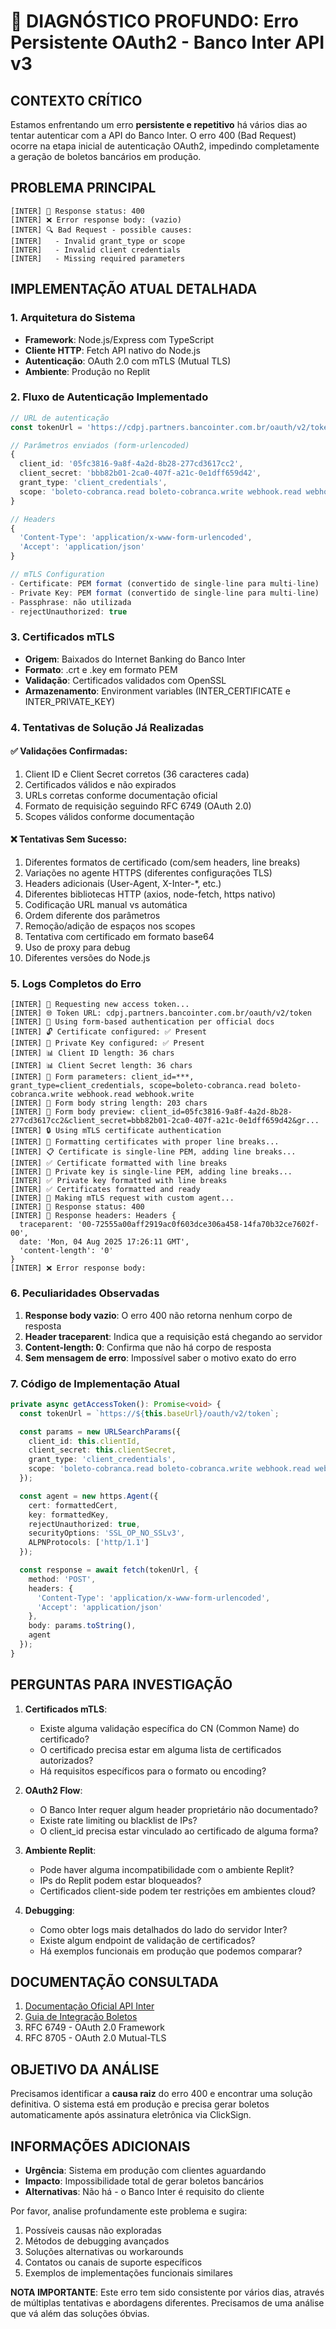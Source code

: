 # 🔴 DIAGNÓSTICO PROFUNDO: Erro Persistente OAuth2 - Banco Inter API v3

## CONTEXTO CRÍTICO

Estamos enfrentando um erro **persistente e repetitivo** há vários dias ao tentar autenticar com a API do Banco Inter. O erro 400 (Bad Request) ocorre na etapa inicial de autenticação OAuth2, impedindo completamente a geração de boletos bancários em produção.

## PROBLEMA PRINCIPAL

```
[INTER] 📡 Response status: 400
[INTER] ❌ Error response body: (vazio)
[INTER] 🔍 Bad Request - possible causes:
[INTER]   - Invalid grant_type or scope
[INTER]   - Invalid client credentials
[INTER]   - Missing required parameters
```

## IMPLEMENTAÇÃO ATUAL DETALHADA

### 1. Arquitetura do Sistema

- **Framework**: Node.js/Express com TypeScript
- **Cliente HTTP**: Fetch API nativo do Node.js
- **Autenticação**: OAuth 2.0 com mTLS (Mutual TLS)
- **Ambiente**: Produção no Replit

### 2. Fluxo de Autenticação Implementado

```typescript
// URL de autenticação
const tokenUrl = 'https://cdpj.partners.bancointer.com.br/oauth/v2/token';

// Parâmetros enviados (form-urlencoded)
{
  client_id: '05fc3816-9a8f-4a2d-8b28-277cd3617cc2',
  client_secret: 'bbb82b01-2ca0-407f-a21c-0e1dff659d42',
  grant_type: 'client_credentials',
  scope: 'boleto-cobranca.read boleto-cobranca.write webhook.read webhook.write'
}

// Headers
{
  'Content-Type': 'application/x-www-form-urlencoded',
  'Accept': 'application/json'
}

// mTLS Configuration
- Certificate: PEM format (convertido de single-line para multi-line)
- Private Key: PEM format (convertido de single-line para multi-line)
- Passphrase: não utilizada
- rejectUnauthorized: true
```

### 3. Certificados mTLS

- **Origem**: Baixados do Internet Banking do Banco Inter
- **Formato**: .crt e .key em formato PEM
- **Validação**: Certificados validados com OpenSSL
- **Armazenamento**: Environment variables (INTER_CERTIFICATE e INTER_PRIVATE_KEY)

### 4. Tentativas de Solução Já Realizadas

#### ✅ Validações Confirmadas:

1. Client ID e Client Secret corretos (36 caracteres cada)
2. Certificados válidos e não expirados
3. URLs corretas conforme documentação oficial
4. Formato de requisição seguindo RFC 6749 (OAuth 2.0)
5. Scopes válidos conforme documentação

#### ❌ Tentativas Sem Sucesso:

1. Diferentes formatos de certificado (com/sem headers, line breaks)
2. Variações no agente HTTPS (diferentes configurações TLS)
3. Headers adicionais (User-Agent, X-Inter-\*, etc.)
4. Diferentes bibliotecas HTTP (axios, node-fetch, https nativo)
5. Codificação URL manual vs automática
6. Ordem diferente dos parâmetros
7. Remoção/adição de espaços nos scopes
8. Tentativa com certificado em formato base64
9. Uso de proxy para debug
10. Diferentes versões do Node.js

### 5. Logs Completos do Erro

```
[INTER] 🔑 Requesting new access token...
[INTER] 🌐 Token URL: cdpj.partners.bancointer.com.br/oauth/v2/token
[INTER] 📄 Using form-based authentication per official docs
[INTER] 🔓 Certificate configured: ✅ Present
[INTER] 🔑 Private Key configured: ✅ Present
[INTER] 📊 Client ID length: 36 chars
[INTER] 📊 Client Secret length: 36 chars
[INTER] 📝 Form parameters: client_id=***, grant_type=client_credentials, scope=boleto-cobranca.read boleto-cobranca.write webhook.read webhook.write
[INTER] 📝 Form body string length: 203 chars
[INTER] 📝 Form body preview: client_id=05fc3816-9a8f-4a2d-8b28-277cd3617cc2&client_secret=bbb82b01-2ca0-407f-a21c-0e1dff659d42&gr...
[INTER] 🔒 Using mTLS certificate authentication
[INTER] 🔄 Formatting certificates with proper line breaks...
[INTER] 📋 Certificate is single-line PEM, adding line breaks...
[INTER] ✅ Certificate formatted with line breaks
[INTER] 🔑 Private key is single-line PEM, adding line breaks...
[INTER] ✅ Private key formatted with line breaks
[INTER] ✅ Certificates formatted and ready
[INTER] 🚀 Making mTLS request with custom agent...
[INTER] 📡 Response status: 400
[INTER] 📡 Response headers: Headers {
  traceparent: '00-72555a00aff2919ac0f603dce306a458-14fa70b32ce7602f-00',
  date: 'Mon, 04 Aug 2025 17:26:11 GMT',
  'content-length': '0'
}
[INTER] ❌ Error response body:
```

### 6. Peculiaridades Observadas

1. **Response body vazio**: O erro 400 não retorna nenhum corpo de resposta
2. **Header traceparent**: Indica que a requisição está chegando ao servidor
3. **Content-length: 0**: Confirma que não há corpo de resposta
4. **Sem mensagem de erro**: Impossível saber o motivo exato do erro

### 7. Código de Implementação Atual

```typescript
private async getAccessToken(): Promise<void> {
  const tokenUrl = `https://${this.baseUrl}/oauth/v2/token`;

  const params = new URLSearchParams({
    client_id: this.clientId,
    client_secret: this.clientSecret,
    grant_type: 'client_credentials',
    scope: 'boleto-cobranca.read boleto-cobranca.write webhook.read webhook.write'
  });

  const agent = new https.Agent({
    cert: formattedCert,
    key: formattedKey,
    rejectUnauthorized: true,
    securityOptions: 'SSL_OP_NO_SSLv3',
    ALPNProtocols: ['http/1.1']
  });

  const response = await fetch(tokenUrl, {
    method: 'POST',
    headers: {
      'Content-Type': 'application/x-www-form-urlencoded',
      'Accept': 'application/json'
    },
    body: params.toString(),
    agent
  });
}
```

## PERGUNTAS PARA INVESTIGAÇÃO

1. **Certificados mTLS**:
   - Existe alguma validação específica do CN (Common Name) do certificado?
   - O certificado precisa estar em alguma lista de certificados autorizados?
   - Há requisitos específicos para o formato ou encoding?

2. **OAuth2 Flow**:
   - O Banco Inter requer algum header proprietário não documentado?
   - Existe rate limiting ou blacklist de IPs?
   - O client_id precisa estar vinculado ao certificado de alguma forma?

3. **Ambiente Replit**:
   - Pode haver alguma incompatibilidade com o ambiente Replit?
   - IPs do Replit podem estar bloqueados?
   - Certificados client-side podem ter restrições em ambientes cloud?

4. **Debugging**:
   - Como obter logs mais detalhados do lado do servidor Inter?
   - Existe algum endpoint de validação de certificados?
   - Há exemplos funcionais em produção que podemos comparar?

## DOCUMENTAÇÃO CONSULTADA

1. [Documentação Oficial API Inter](https://developers.inter.co/references/autenticacao)
2. [Guia de Integração Boletos](https://developers.inter.co/references/cobrancas)
3. RFC 6749 - OAuth 2.0 Framework
4. RFC 8705 - OAuth 2.0 Mutual-TLS

## OBJETIVO DA ANÁLISE

Precisamos identificar a **causa raiz** do erro 400 e encontrar uma solução definitiva. O sistema está em produção e precisa gerar boletos automaticamente após assinatura eletrônica via ClickSign.

## INFORMAÇÕES ADICIONAIS

- **Urgência**: Sistema em produção com clientes aguardando
- **Impacto**: Impossibilidade total de gerar boletos bancários
- **Alternativas**: Não há - o Banco Inter é requisito do cliente

Por favor, analise profundamente este problema e sugira:

1. Possíveis causas não exploradas
2. Métodos de debugging avançados
3. Soluções alternativas ou workarounds
4. Contatos ou canais de suporte específicos
5. Exemplos de implementações funcionais similares

**NOTA IMPORTANTE**: Este erro tem sido consistente por vários dias, através de múltiplas tentativas e abordagens diferentes. Precisamos de uma análise que vá além das soluções óbvias.
